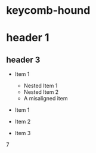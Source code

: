 keycomb-hound
====

# header 1

## header 3

* Item 1
    * Nested Item 1
    * Nested Item 2
   * A misaligned item

* Item 1
+ Item 2
- Item 3

7
